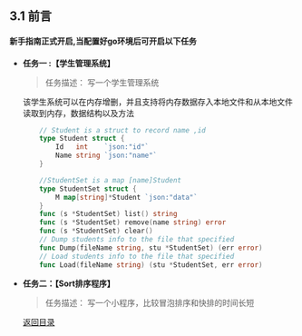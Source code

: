 ## 3.1 前言
#### 新手指南正式开启,当配置好go环境后可开启以下任务

- **任务一 :【学生管理系统】**
    > 任务描述： 写一个学生管理系统

    该学生系统可以在内存增删，并且支持将内存数据存入本地文件和从本地文件读取到内存，数据结构以及方法
    
    ```go
        // Student is a struct to record name ,id
        type Student struct {
            Id   int    `json:"id"`
            Name string `json:"name"`
        }

        //StudentSet is a map [name]Student
        type StudentSet struct {
            M map[string]*Student `json:"data"`
        }
        func (s *StudentSet) list() string 
        func (s *StudentSet) remove(name string) error 
        func (s *StudentSet) clear() 
        // Dump students info to the file that specified
        func Dump(fileName string, stu *StudentSet) (err error)
        // Load students info to the file that specified
        func Load(fileName string) (stu *StudentSet, err error)
    ```

- **任务二：【Sort排序程序】**
    > 任务描述： 写一个小程序，比较冒泡排序和快排的时间长短

  [返回目录](https://github.com/xiaoheigou/GoGo)

